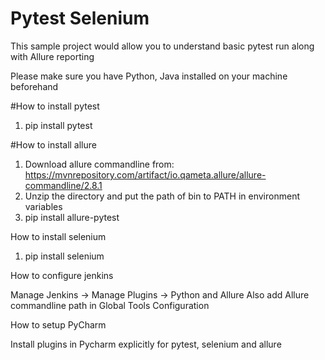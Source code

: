# Pytest Selenium
This sample project would allow you to understand basic pytest run along with Allure reporting

Please make sure you have Python, Java installed on your machine beforehand

#How to install pytest

1. pip install pytest

#How to install allure

1. Download allure commandline from: https://mvnrepository.com/artifact/io.qameta.allure/allure-commandline/2.8.1
2. Unzip the directory and put the path of bin to PATH in environment variables
3. pip install allure-pytest

How to install selenium

1. pip install selenium

How to configure jenkins

Manage Jenkins -> Manage Plugins -> Python and Allure
Also add Allure commandline path in Global Tools Configuration

How to setup PyCharm

Install plugins in Pycharm explicitly for pytest, selenium and allure
